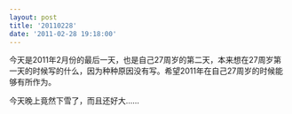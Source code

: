 ```yaml
---
layout: post
title: '20110228'
date: '2011-02-28 19:18:00'
---
```


<p>今天是2011年2月份的最后一天，也是自己27周岁的第二天，本来想在27周岁第一天的时候写的什么，因为种种原因没有写。希望2011年在自己27周岁的时候能够有所作为。</p>

<p>今天晚上竟然下雪了，而且还好大……</p>